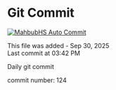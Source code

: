 # Git Commit
[![MahbubHS Auto Commit](https://github.com/MahbubHS/active/actions/workflows/main.yml/badge.svg)](https://github.com/MahbubHS/active/actions/workflows/main.yml)

This file was added - Sep 30, 2025  
Last commit at 03:42 PM

Daily git commit

commit number: 124
